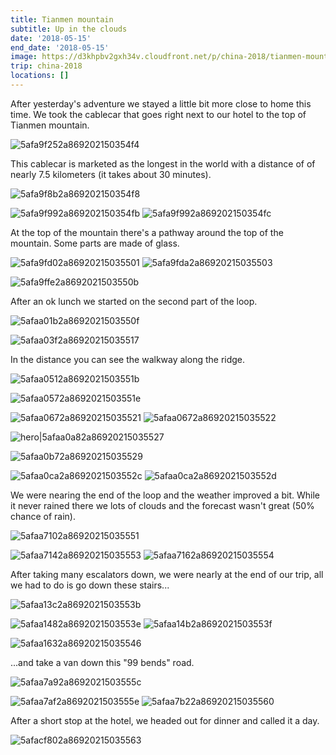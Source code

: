 ```yaml
---
title: Tianmen mountain
subtitle: Up in the clouds
date: '2018-05-15'
end_date: '2018-05-15'
image: https://d3khpbv2gxh34v.cloudfront.net/p/china-2018/tianmen-mountain/5afaa1ab2a8692021503554d.jpg
trip: china-2018
locations: []
---
```


After yesterday's adventure we stayed a little bit more close to home this time. We took the cablecar that goes right next to our hotel to the top of Tianmen mountain.

![5afa9f252a869202150354f4](https://d3khpbv2gxh34v.cloudfront.net/p/china-2018/tianmen-mountain/5afa9f262a869202150354f5.jpg "1.5")

This cablecar is marketed as the longest in the world with a distance of of nearly 7.5 kilometers (it takes about 30 minutes).

![5afa9f8b2a869202150354f8](https://d3khpbv2gxh34v.cloudfront.net/p/china-2018/tianmen-mountain/5afa9f8f2a869202150354f9.jpg "1.5")

![5afa9f992a869202150354fb](https://d3khpbv2gxh34v.cloudfront.net/p/china-2018/tianmen-mountain/5afa9f9e2a869202150354ff.jpg "1.5")
![5afa9f992a869202150354fc](https://d3khpbv2gxh34v.cloudfront.net/p/china-2018/tianmen-mountain/5afa9f9a2a869202150354fd.jpg "1.5")

At the top of the mountain there's a pathway around the top of the mountain. Some parts are made of glass.

![5afa9fd02a86920215035501](https://d3khpbv2gxh34v.cloudfront.net/p/china-2018/tianmen-mountain/5afa9fd42a86920215035502.jpg "1.5")
![5afa9fda2a86920215035503](https://d3khpbv2gxh34v.cloudfront.net/p/china-2018/tianmen-mountain/5afa9fdc2a86920215035504.jpg "0.667")

![5afa9ffe2a8692021503550b](https://d3khpbv2gxh34v.cloudfront.net/p/china-2018/tianmen-mountain/5afaa0012a8692021503550d.jpg "1.5")

After an ok lunch we started on the second part of the loop.

![5afaa01b2a8692021503550f](https://d3khpbv2gxh34v.cloudfront.net/p/china-2018/tianmen-mountain/5afaa01f2a86920215035510.jpg "1.424")

![5afaa03f2a86920215035517](https://d3khpbv2gxh34v.cloudfront.net/p/china-2018/tianmen-mountain/5afaa0412a86920215035518.jpg "1.5")

In the distance you can see the walkway along the ridge.

![5afaa0512a8692021503551b](https://d3khpbv2gxh34v.cloudfront.net/p/china-2018/tianmen-mountain/5afaa0552a8692021503551d.jpg "1.5")

![5afaa0572a8692021503551e](https://d3khpbv2gxh34v.cloudfront.net/p/china-2018/tianmen-mountain/5afaa0592a8692021503551f.jpg "1.5")

![5afaa0672a86920215035521](https://d3khpbv2gxh34v.cloudfront.net/p/china-2018/tianmen-mountain/5afaa0682a86920215035523.jpg "1.5")
![5afaa0672a86920215035522](https://d3khpbv2gxh34v.cloudfront.net/p/china-2018/tianmen-mountain/5afaa06d2a86920215035524.jpg "0.667")

![hero|5afaa0a82a86920215035527](https://d3khpbv2gxh34v.cloudfront.net/p/china-2018/tianmen-mountain/5afaa0a82a86920215035527.jpg "1.5")

![5afaa0b72a86920215035529](https://d3khpbv2gxh34v.cloudfront.net/p/china-2018/tianmen-mountain/5afaa0bc2a8692021503552a.jpg "1.5")

![5afaa0ca2a8692021503552c](https://d3khpbv2gxh34v.cloudfront.net/p/china-2018/tianmen-mountain/5afaa0d12a8692021503552f.jpg "1.5")
![5afaa0ca2a8692021503552d](https://d3khpbv2gxh34v.cloudfront.net/p/china-2018/tianmen-mountain/5afaa0cc2a8692021503552e.jpg "1.5")

We were nearing the end of the loop and the weather improved a bit. While it never rained there we lots of clouds and the forecast wasn't great (50% chance of rain).

![5afaa7102a86920215035551](https://d3khpbv2gxh34v.cloudfront.net/p/china-2018/tianmen-mountain/5afaa7142a86920215035552.jpg "1.5")

![5afaa7142a86920215035553](https://d3khpbv2gxh34v.cloudfront.net/p/china-2018/tianmen-mountain/5afaa7172a86920215035555.jpg "1.549")
![5afaa7162a86920215035554](https://d3khpbv2gxh34v.cloudfront.net/p/china-2018/tianmen-mountain/5afaa7182a86920215035556.jpg "1.5")

After taking many escalators down, we were nearly at the end of our trip, all we had to do is go down these stairs...

![5afaa13c2a8692021503553b](https://d3khpbv2gxh34v.cloudfront.net/p/china-2018/tianmen-mountain/5afaa1412a8692021503553c.jpg "1.5")

![5afaa1482a8692021503553e](https://d3khpbv2gxh34v.cloudfront.net/p/china-2018/tianmen-mountain/5afaa14d2a86920215035540.jpg "1.5")
![5afaa14b2a8692021503553f](https://d3khpbv2gxh34v.cloudfront.net/p/china-2018/tianmen-mountain/5afaa1532a86920215035541.jpg "0.667")

![5afaa1632a86920215035546](https://d3khpbv2gxh34v.cloudfront.net/p/china-2018/tianmen-mountain/5afaa1672a86920215035547.jpg "1.5")

...and take a van down this "99 bends" road.

![5afaa7a92a8692021503555c](https://d3khpbv2gxh34v.cloudfront.net/p/china-2018/tianmen-mountain/5afaa7ae2a8692021503555d.jpg "1.5")

![5afaa7af2a8692021503555e](https://d3khpbv2gxh34v.cloudfront.net/p/china-2018/tianmen-mountain/5afaa7b12a8692021503555f.jpg "1.5")
![5afaa7b22a86920215035560](https://d3khpbv2gxh34v.cloudfront.net/p/china-2018/tianmen-mountain/5afaa7b32a86920215035561.jpg "1.5")

After a short stop at the hotel, we headed out for dinner and called it a day.

![5afacf802a86920215035563](https://d3khpbv2gxh34v.cloudfront.net/p/china-2018/tianmen-mountain/5afacf862a86920215035565.jpg "1.5")


